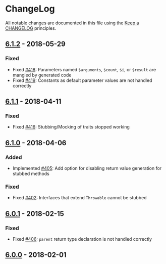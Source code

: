 # ChangeLog

All notable changes are documented in this file using the [Keep a CHANGELOG](https://keepachangelog.com/) principles.

## [6.1.2] - 2018-05-29

### Fixed

* Fixed [#418](https://github.com/sebastianbergmann/phpunit-mock-objects/issues/418): Parameters named `$arguments`, `$count`, `$i`, or `$result` are mangled by generated code
* Fixed [#419](https://github.com/sebastianbergmann/phpunit-mock-objects/issues/419): Constants as default parameter values are not handled correctly

## [6.1.1] - 2018-04-11

### Fixed

* Fixed [#416](https://github.com/sebastianbergmann/phpunit-mock-objects/pull/416): Stubbing/Mocking of traits stopped working

## [6.1.0] - 2018-04-06

### Added

* Implemented [#405](https://github.com/sebastianbergmann/phpunit-mock-objects/pull/405): Add option for disabling return value generation for stubbed methods

### Fixed

* Fixed [#402](https://github.com/sebastianbergmann/phpunit-mock-objects/pull/402): Interfaces that extend `Throwable` cannot be stubbed

## [6.0.1] - 2018-02-15

### Fixed

* Fixed [#406](https://github.com/sebastianbergmann/phpunit-mock-objects/issues/406): `parent` return type declaration is not handled correctly

## [6.0.0] - 2018-02-01

[6.1.2]: https://github.com/sebastianbergmann/phpunit-mock-objects/compare/6.1.1...6.1.2
[6.1.1]: https://github.com/sebastianbergmann/phpunit-mock-objects/compare/6.1.0...6.1.1
[6.1.0]: https://github.com/sebastianbergmann/phpunit-mock-objects/compare/6.0...6.1.0
[6.0.1]: https://github.com/sebastianbergmann/phpunit-mock-objects/compare/6.0.0...6.0.1
[6.0.0]: https://github.com/sebastianbergmann/phpunit-mock-objects/compare/5.0...6.0.0

